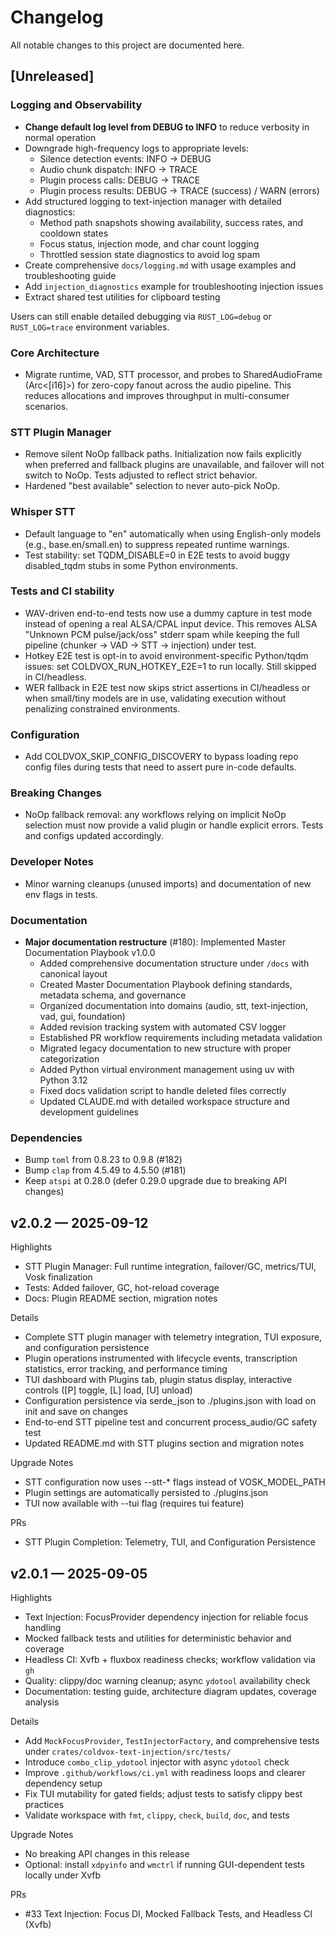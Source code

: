 # Changelog

All notable changes to this project are documented here.

## [Unreleased]

### Logging and Observability
- **Change default log level from DEBUG to INFO** to reduce verbosity in normal operation
- Downgrade high-frequency logs to appropriate levels:
  - Silence detection events: INFO → DEBUG
  - Audio chunk dispatch: INFO → TRACE
  - Plugin process calls: DEBUG → TRACE
  - Plugin process results: DEBUG → TRACE (success) / WARN (errors)
- Add structured logging to text-injection manager with detailed diagnostics:
  - Method path snapshots showing availability, success rates, and cooldown states
  - Focus status, injection mode, and char count logging
  - Throttled session state diagnostics to avoid log spam
- Create comprehensive `docs/logging.md` with usage examples and troubleshooting guide
- Add `injection_diagnostics` example for troubleshooting injection issues
- Extract shared test utilities for clipboard testing

Users can still enable detailed debugging via `RUST_LOG=debug` or `RUST_LOG=trace` environment variables.

### Core Architecture
- Migrate runtime, VAD, STT processor, and probes to SharedAudioFrame (Arc<[i16]>) for zero-copy fanout across the audio pipeline. This reduces allocations and improves throughput in multi-consumer scenarios.

### STT Plugin Manager
- Remove silent NoOp fallback paths. Initialization now fails explicitly when preferred and fallback plugins are unavailable, and failover will not switch to NoOp. Tests adjusted to reflect strict behavior.
- Hardened "best available" selection to never auto-pick NoOp.

### Whisper STT
- Default language to "en" automatically when using English-only models (e.g., base.en/small.en) to suppress repeated runtime warnings.
- Test stability: set TQDM_DISABLE=0 in E2E tests to avoid buggy disabled_tqdm stubs in some Python environments.

### Tests and CI stability
- WAV-driven end-to-end tests now use a dummy capture in test mode instead of opening a real ALSA/CPAL input device. This removes ALSA "Unknown PCM pulse/jack/oss" stderr spam while keeping the full pipeline (chunker → VAD → STT → injection) under test.
- Hotkey E2E test is opt-in to avoid environment-specific Python/tqdm issues: set COLDVOX_RUN_HOTKEY_E2E=1 to run locally. Still skipped in CI/headless.
- WER fallback in E2E test now skips strict assertions in CI/headless or when small/tiny models are in use, validating execution without penalizing constrained environments.

### Configuration
- Add COLDVOX_SKIP_CONFIG_DISCOVERY to bypass loading repo config files during tests that need to assert pure in-code defaults.

### Breaking Changes
- NoOp fallback removal: any workflows relying on implicit NoOp selection must now provide a valid plugin or handle explicit errors. Tests and configs updated accordingly.

### Developer Notes
- Minor warning cleanups (unused imports) and documentation of new env flags in tests.

### Documentation
- **Major documentation restructure** (#180): Implemented Master Documentation Playbook v1.0.0
  - Added comprehensive documentation structure under `/docs` with canonical layout
  - Created Master Documentation Playbook defining standards, metadata schema, and governance
  - Organized documentation into domains (audio, stt, text-injection, vad, gui, foundation)
  - Added revision tracking system with automated CSV logger
  - Established PR workflow requirements including metadata validation
  - Migrated legacy documentation to new structure with proper categorization
  - Added Python virtual environment management using uv with Python 3.12
  - Fixed docs validation script to handle deleted files correctly
  - Updated CLAUDE.md with detailed workspace structure and development guidelines

### Dependencies
- Bump `toml` from 0.8.23 to 0.9.8 (#182)
- Bump `clap` from 4.5.49 to 4.5.50 (#181)
- Keep `atspi` at 0.28.0 (defer 0.29.0 upgrade due to breaking API changes)

## v2.0.2 — 2025-09-12

Highlights
- STT Plugin Manager: Full runtime integration, failover/GC, metrics/TUI, Vosk finalization
- Tests: Added failover, GC, hot-reload coverage
- Docs: Plugin README section, migration notes

Details
- Complete STT plugin manager with telemetry integration, TUI exposure, and configuration persistence
- Plugin operations instrumented with lifecycle events, transcription statistics, error tracking, and performance timing
- TUI dashboard with Plugins tab, plugin status display, interactive controls ([P] toggle, [L] load, [U] unload)
- Configuration persistence via serde_json to ./plugins.json with load on init and save on changes
- End-to-end STT pipeline test and concurrent process_audio/GC safety test
- Updated README.md with STT plugins section and migration notes

Upgrade Notes
- STT configuration now uses --stt-* flags instead of VOSK_MODEL_PATH
- Plugin settings are automatically persisted to ./plugins.json
- TUI now available with --tui flag (requires tui feature)

PRs
- STT Plugin Completion: Telemetry, TUI, and Configuration Persistence

## v2.0.1 — 2025-09-05

Highlights
- Text Injection: FocusProvider dependency injection for reliable focus handling
- Mocked fallback tests and utilities for deterministic behavior and coverage
- Headless CI: Xvfb + fluxbox readiness checks; workflow validation via `gh`
- Quality: clippy/doc warning cleanup; async `ydotool` availability check
- Documentation: testing guide, architecture diagram updates, coverage analysis

Details
- Add `MockFocusProvider`, `TestInjectorFactory`, and comprehensive tests under `crates/coldvox-text-injection/src/tests/`
- Introduce `combo_clip_ydotool` injector with async `ydotool` check
- Improve `.github/workflows/ci.yml` with readiness loops and clearer dependency setup
- Fix TUI mutability for gated fields; adjust tests to satisfy clippy best practices
- Validate workspace with `fmt`, `clippy`, `check`, `build`, `doc`, and tests

Upgrade Notes
- No breaking API changes in this release
- Optional: install `xdpyinfo` and `wmctrl` if running GUI-dependent tests locally under Xvfb

PRs
- #33 Text Injection: Focus DI, Mocked Fallback Tests, and Headless CI (Xvfb)
